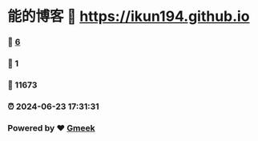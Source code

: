 # 能的博客 :link: https://ikun194.github.io 
### :page_facing_up: [6](https://ikun194.github.io/tag.html) 
### :speech_balloon: 1 
### :hibiscus: 11673 
### :alarm_clock: 2024-06-23 17:31:31 
### Powered by :heart: [Gmeek](https://github.com/Meekdai/Gmeek)

